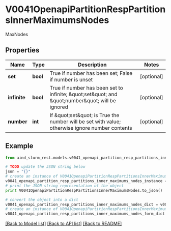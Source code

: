 # V0041OpenapiPartitionRespPartitionsInnerMaximumsNodes

MaxNodes

## Properties

Name | Type | Description | Notes
------------ | ------------- | ------------- | -------------
**set** | **bool** | True if number has been set; False if number is unset | [optional] 
**infinite** | **bool** | True if number has been set to infinite; \&quot;set\&quot; and \&quot;number\&quot; will be ignored | [optional] 
**number** | **int** | If \&quot;set\&quot; is True the number will be set with value; otherwise ignore number contents | [optional] 

## Example

```python
from aind_slurm_rest.models.v0041_openapi_partition_resp_partitions_inner_maximums_nodes import V0041OpenapiPartitionRespPartitionsInnerMaximumsNodes

# TODO update the JSON string below
json = "{}"
# create an instance of V0041OpenapiPartitionRespPartitionsInnerMaximumsNodes from a JSON string
v0041_openapi_partition_resp_partitions_inner_maximums_nodes_instance = V0041OpenapiPartitionRespPartitionsInnerMaximumsNodes.from_json(json)
# print the JSON string representation of the object
print V0041OpenapiPartitionRespPartitionsInnerMaximumsNodes.to_json()

# convert the object into a dict
v0041_openapi_partition_resp_partitions_inner_maximums_nodes_dict = v0041_openapi_partition_resp_partitions_inner_maximums_nodes_instance.to_dict()
# create an instance of V0041OpenapiPartitionRespPartitionsInnerMaximumsNodes from a dict
v0041_openapi_partition_resp_partitions_inner_maximums_nodes_form_dict = v0041_openapi_partition_resp_partitions_inner_maximums_nodes.from_dict(v0041_openapi_partition_resp_partitions_inner_maximums_nodes_dict)
```
[[Back to Model list]](../README.md#documentation-for-models) [[Back to API list]](../README.md#documentation-for-api-endpoints) [[Back to README]](../README.md)


